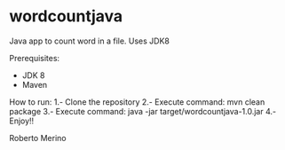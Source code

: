 # wordcountjava
Java app to count word in a file. Uses JDK8

Prerequisites:
- JDK 8
- Maven

How to run:
1.- Clone the repository
2.- Execute command: mvn clean package
3.- Execute command: java -jar target/wordcountjava-1.0.jar
4.- Enjoy!!

Roberto Merino
